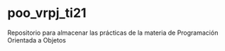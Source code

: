 # poo_vrpj_ti21
Repositorio para almacenar las prácticas de la materia de Programación Orientada a Objetos
